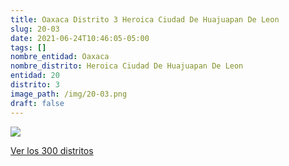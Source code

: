 ```yaml
---
title: Oaxaca Distrito 3 Heroica Ciudad De Huajuapan De Leon
slug: 20-03
date: 2021-06-24T10:46:05-05:00
tags: []
nombre_entidad: Oaxaca
nombre_distrito: Heroica Ciudad De Huajuapan De Leon
entidad: 20
distrito: 3
image_path: /img/20-03.png
draft: false
---
```


![](/img/20-03.png)

[Ver los 300 distritos](/docs/elecciones-2021)
